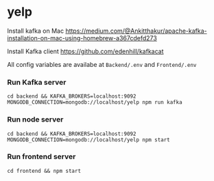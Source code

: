 # yelp
Install kafka on Mac https://medium.com/@Ankitthakur/apache-kafka-installation-on-mac-using-homebrew-a367cdefd273

Install Kafka client https://github.com/edenhill/kafkacat

All config variables are availabe at `Backend/.env` and `Frontend/.env`
### Run Kafka server

```
cd backend && KAFKA_BROKERS=localhost:9092 MONGODB_CONNECTION=mongodb://localhost/yelp npm run kafka
```

### Run node server
```
cd backend && KAFKA_BROKERS=localhost:9092 MONGODB_CONNECTION=mongodb://localhost/yelp npm start
```

### Run frontend server
```
cd frontend && npm start
```
